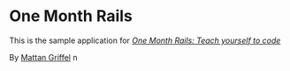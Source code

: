 # One Month Rails

This is the sample application for 
[*One Month Rails: Teach yourself to code*](http://onemonthrails.com)

By [Mattan Griffel](Http://mattanfriffel.com)
n
